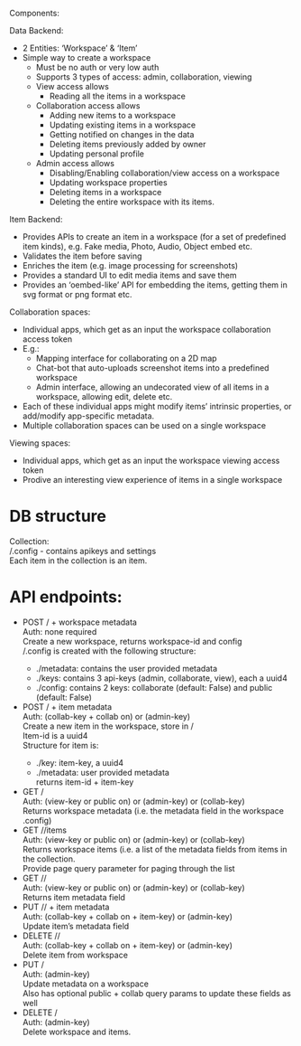 Components:

Data Backend:

- 2 Entities: ‘Workspace’ & ‘Item’  
- Simple way to create a workspace  
  - Must be no auth or very low auth  
  - Supports 3 types of access: admin, collaboration, viewing  
  - View access allows  
    - Reading all the items in a workspace  
  - Collaboration access allows  
    - Adding new items to a workspace  
    - Updating existing items in a workspace  
    - Getting notified on changes in the data  
    - Deleting items previously added by owner  
    - Updating personal profile  
  - Admin access allows  
    - Disabling/Enabling collaboration/view access on a workspace  
    - Updating workspace properties  
    - Deleting items in a workspace  
    - Deleting the entire workspace with its items.

Item Backend:

- Provides APIs to create an item in a workspace (for a set of predefined item kinds), e.g. Fake media, Photo, Audio, Object embed etc.  
- Validates the item before saving  
- Enriches the item (e.g. image processing for screenshots)  
- Provides a standard UI to edit media items and save them  
- Provides an ‘oembed-like’ API for embedding the items, getting them in svg format or png format etc.

Collaboration spaces:

- Individual apps, which get as an input the workspace collaboration access token  
- E.g.:  
  - Mapping interface for collaborating on a 2D map  
  - Chat-bot that auto-uploads screenshot items into a predefined workspace  
  - Admin interface, allowing an undecorated view of all items in a workspace, allowing edit, delete etc.  
- Each of these individual apps might modify items’ intrinsic properties, or add/modify app-specific metadata.  
- Multiple collaboration spaces can be used on a single workspace 

Viewing spaces:

- Individual apps, which get as an input the workspace viewing access token  
- Prodive an interesting view experience of items in a single workspace

# DB structure

Collection: <workspace>  
<workspace>/.config - contains apikeys and settings  
Each item in the collection is an item.

# API endpoints:

- POST /     + workspace metadata   
  Auth: none required  
  Create a new workspace, returns workspace-id and config  
  <workspace>/.config is created with the following structure:  
  - ./metadata: contains the user provided metadata  
  - ./keys: contains 3 api-keys (admin, collaborate, view), each a uuid4   
  - ./config: contains 2 keys: collaborate (default: False) and public (default: False)  
- POST /<workspace> + item metadata  
  Auth: (collab-key + collab on) or (admin-key)  
  Create a new item in the workspace, store in <workspace>/<item-id>  
  Item-id  is a uuid4  
  Structure for item is:  
  - ./key: item-key, a uuid4  
  - ./metadata: user provided metadata  
  returns item-id + item-key  
- GET /<workspace>  
  Auth: (view-key or public on) or (admin-key) or (collab-key)  
  Returns workspace metadata (i.e. the metadata field in the workspace .config)  
- GET /<workspace>/items  
  Auth: (view-key or public on) or (admin-key) or (collab-key)  
  Returns workspace items (i.e. a list of the metadata fields from items in the <workspace> collection.  
  Provide page query parameter for paging through the list  
- GET /<workspace>/<item-id>  
  Auth: (view-key or public on)  or (admin-key) or (collab-key)  
  Returns item metadata field  
- PUT /<workspace>/<item-id>  + item metadata  
  Auth: (collab-key + collab on + item-key) or (admin-key)  
  Update item’s metadata field  
- DELETE /<workspace>/<item-id>  
  Auth: (collab-key + collab on + item-key) or (admin-key)  
  Delete item from workspace  
- PUT /<workspace>  
  Auth: (admin-key)  
  Update metadata on a workspace  
  Also has optional public + collab query params to update these fields as well  
- DELETE /<workspace>  
  Auth: (admin-key)  
  Delete workspace and items.

